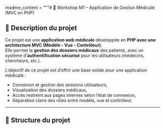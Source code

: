 readme_content = """# 🏥 Workshop M1 – Application de Gestion Médicale (MVC en PHP)

## 📖 Description du projet

Ce projet est une **application web médicale** développée en **PHP avec une architecture MVC (Modèle - Vue - Contrôleur)**.  
Elle permet la **gestion des dossiers médicaux** des patients, avec un système d’**authentification sécurisé** pour les utilisateurs (médecins, chercheurs, etc.).

L’objectif de ce projet est d’offrir une base solide pour une application médicale :
- Connexion et gestion des sessions utilisateurs,  
- Visualisation des dossiers médicaux,  
- Accès restreint aux pages internes selon l’état de connexion,  
- Séparation claire des rôles entre modèle, vue et contrôleur.

---

## 🧱 Structure du projet

